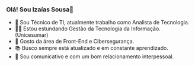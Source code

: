 ### Olá! Sou Izaías Sousa👋

- 👨 Sou Técnico de TI, atualmente trabalho como Analista de Tecnologia.
- 👨‍🎓 Estou estundando Gestão da Tecnologia da Informação. (Unicesumar)
- 🎯 Gosto da área de Front-End e Cibersegurança.
- 📚 Busco sempre está atualizado e em constante aprendizado.
- 👦 Sou comunicativo e com um bom relacionamento interpessoal.  

